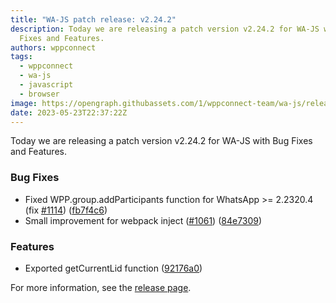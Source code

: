 ```yaml
---
title: "WA-JS patch release: v2.24.2"
description: Today we are releasing a patch version v2.24.2 for WA-JS with Bug
  Fixes and Features.
authors: wppconnect
tags:
  - wppconnect
  - wa-js
  - javascript
  - browser
image: https://opengraph.githubassets.com/1/wppconnect-team/wa-js/releases/tag/v2.24.2
date: 2023-05-23T22:37:22Z
---
```


Today we are releasing a patch version v2.24.2 for WA-JS with Bug Fixes and Features.

<!--truncate-->

### Bug Fixes

* Fixed WPP.group.addParticipants function for WhatsApp >= 2.2320.4 (fix [#1114](https://github.com/wppconnect-team/wa-js/issues/1114)) ([fb7f4c6](https://github.com/wppconnect-team/wa-js/commit/fb7f4c62dc74e8fe11301cbd5a13a8f265773ce8))
* Small improvement for webpack inject ([#1061](https://github.com/wppconnect-team/wa-js/issues/1061)) ([84e7309](https://github.com/wppconnect-team/wa-js/commit/84e73099c85cbac3b7b0924512e52b5dac5d4eb5))


### Features

* Exported getCurrentLid function ([92176a0](https://github.com/wppconnect-team/wa-js/commit/92176a053af40f152fd18766380ccca96cd98ede))

For more information, see the [release page](https://github.com/wppconnect-team/wa-js/releases/tag/v2.24.2).